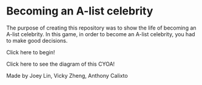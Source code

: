 # Becoming an A-list celebrity

The purpose of creating this repository was to show the life of becoming an A-list celebrity. In this game, in order to become an A-list celebrity, you had to make good decisions.  

Click here to begin!  

Click here to see the diagram of this CYOA!  

Made by Joey Lin, Vicky Zheng, Anthony Calixto